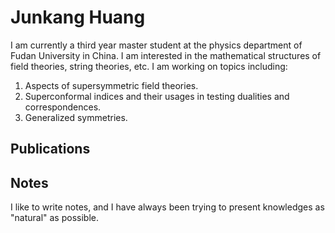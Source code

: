 # Junkang Huang
I am currently a third year master student at the physics department of Fudan University in China. I am interested in the mathematical structures of field theories, string theories, etc. I am working on topics including:

1. Aspects of supersymmetric field theories.
2. Superconformal indices and their usages in testing dualities and correspondences.
3. Generalized symmetries.

## Publications




## Notes

I like to write notes, and I have always been trying to present knowledges as "natural" as possible. 
